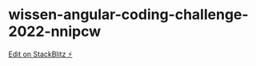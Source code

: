 # wissen-angular-coding-challenge-2022-nnipcw

[Edit on StackBlitz ⚡️](https://stackblitz.com/edit/wissen-angular-coding-challenge-2022-nnipcw)